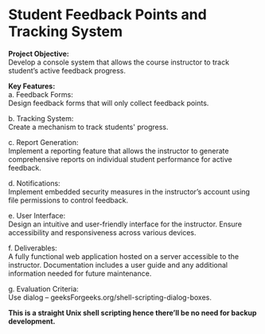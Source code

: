 # Student Feedback Points and Tracking System

**Project Objective:**\
Develop a console system that allows the course instructor to track student’s active feedback progress. 

**Key Features:**\
a. Feedback Forms:\
Design feedback forms that will only collect feedback points. 

b. Tracking System:\
Create a mechanism to track students' progress. 

c. Report Generation:\
Implement a reporting feature that allows the instructor to generate comprehensive reports on 
individual student performance for active feedback. 

d. Notifications:\
Implement embedded security measures in the instructor’s account using file permissions to 
control feedback. 

e. User Interface:\
Design an intuitive and user-friendly interface for the instructor. Ensure accessibility and 
responsiveness across various devices. 

f. Deliverables:\
A fully functional web application hosted on a server accessible to the instructor. Documentation 
includes a user guide and any additional information needed for future maintenance. 

g. Evaluation Criteria:\
Use dialog – geeksForgeeks.org/shell-scripting-dialog-boxes. 

**This is a straight Unix shell scripting hence there’ll be no need for backup development.**
